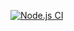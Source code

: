 [![Node.js CI](https://github.com/kimmie-78/bootcamp-terminal-test/actions/workflows/node.js.yml/badge.svg)](https://github.com/kimmie-78/bootcamp-terminal-test/actions/workflows/node.js.yml)
